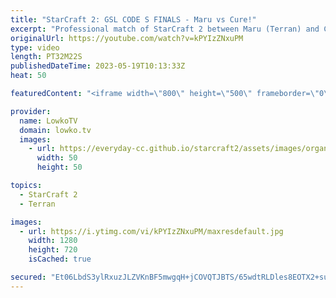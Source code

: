 ```yaml
---
title: "StarCraft 2: GSL CODE S FINALS - Maru vs Cure!"
excerpt: "Professional match of StarCraft 2 between Maru (Terran) and Cure (Terran). This match of SC2 is the final game of the GSL Code S 2023 Season 1 Grand Finals and is an absolute master class of Terran vs Terran. Support my work: https://patreon.com/lowkotv Lowko Merch: https://lowko.shop  My YouTube channels:"
originalUrl: https://youtube.com/watch?v=kPYIzZNxuPM
type: video
length: PT32M22S
publishedDateTime: 2023-05-19T10:13:33Z
heat: 50

featuredContent: "<iframe width=\"800\" height=\"500\" frameborder=\"0\" src=\"https://www.youtube.com/embed/kPYIzZNxuPM\" allow=\"accelerometer; autoplay; encrypted-media; gyroscope; picture-in-picture\" allowfullscreen></iframe>"

provider:
  name: LowkoTV
  domain: lowko.tv
  images:
    - url: https://everyday-cc.github.io/starcraft2/assets/images/organizations/lowko.tv-50x50.jpg
      width: 50
      height: 50

topics:
  - StarCraft 2
  - Terran

images:
  - url: https://i.ytimg.com/vi/kPYIzZNxuPM/maxresdefault.jpg
    width: 1280
    height: 720
    isCached: true

secured: "Et06LbdS3ylRxuzJLZVKnBF5mwgqH+jCOVQTJBTS/65wdtRLDles8EOTX2+suJlRnwuqt8C5LpTu/19G1dTPq/+ubQ0VdnWkNyP+1/K+ehH6/IPxVF7FS7ntt5TpHYrWlOgTtlHSyBtmvLiOpQSGq36q+FNshc82pMCIb7Uf7GRxIuLb6e6L15si40paZhFNOscL7NsMB5K0iroazjR2INl7ZXLKpIERZgAcZCEIksLfNYG6hkEqJvQmWDseClgvzwNMbC8JBz2EG3d2dg9OM0M+f/xZwmoV2pLTOMTi/cyYCYwOaR2MvU51IltYOsz/l8qlqBUxl19vehkoXVo3WtlcXOSDIGb7VEAE7WCdDOWb5qGsa00eG/EbkPdbzjkwvdeWtKmSYTXN/DOYoBI/Tk5hGSlURpr1iix6SC/2CIA=;XNbpj8kHTo7tfVZBQGT3kQ=="
---
```


